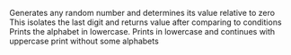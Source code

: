 Generates any random number and determines its value relative to zero
This isolates the last digit and returns value after comparing to conditions
Prints the alphabet in lowercase.
Prints in lowercase and continues with uppercase print without some alphabets
